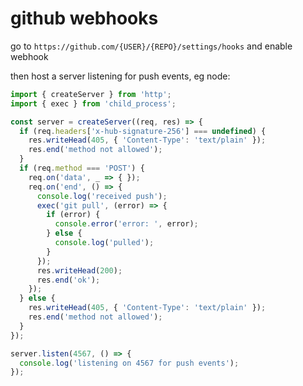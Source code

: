 # github webhooks

go to `https://github.com/{USER}/{REPO}/settings/hooks` and enable webhook

then host a server listening for push events, eg node:

```javascript
import { createServer } from 'http';
import { exec } from 'child_process';

const server = createServer((req, res) => {
  if (req.headers['x-hub-signature-256'] === undefined) {
    res.writeHead(405, { 'Content-Type': 'text/plain' });
    res.end('method not allowed');
  }
  if (req.method === 'POST') {
    req.on('data', _ => { });
    req.on('end', () => {
      console.log('received push');
      exec('git pull', (error) => {
        if (error) {
          console.error('error: ', error);
        } else {
          console.log('pulled');
        }
      });
      res.writeHead(200);
      res.end('ok');
    });
  } else {
    res.writeHead(405, { 'Content-Type': 'text/plain' });
    res.end('method not allowed');
  }
});

server.listen(4567, () => {
  console.log('listening on 4567 for push events');
});
```

